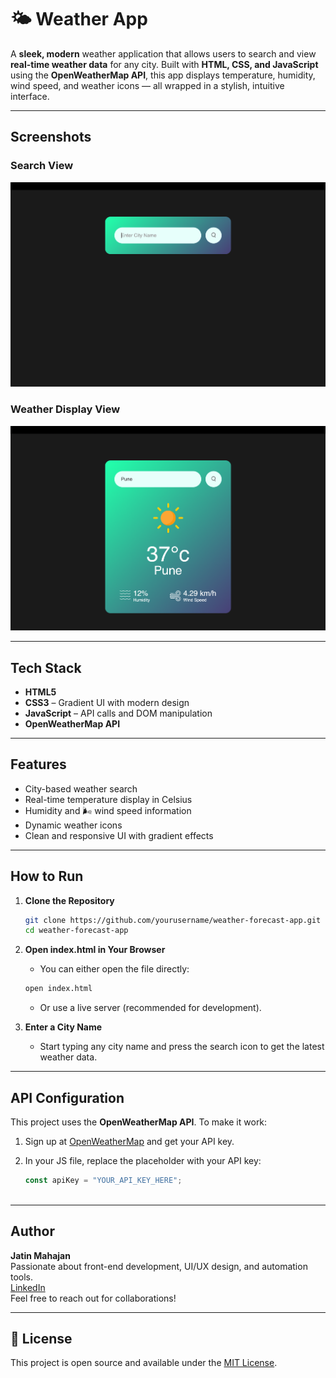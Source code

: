 # 🌤️ Weather App

A **sleek, modern** weather application that allows users to search and view **real-time weather data** for any city. Built with **HTML, CSS, and JavaScript** using the **OpenWeatherMap API**, this app displays temperature, humidity, wind speed, and weather icons — all wrapped in a stylish, intuitive interface.


---


##  Screenshots

###  Search View
![Search View](./images/Weather_app_img_1.png)

###  Weather Display View
![Weather Display View](./images/Weather_app_img_2.png)

---

##  Tech Stack

- **HTML5**
- **CSS3** – Gradient UI with modern design
- **JavaScript** – API calls and DOM manipulation
- **OpenWeatherMap API**

---

##  Features

-  City-based weather search
-  Real-time temperature display in Celsius
-  Humidity and 🌬️ wind speed information
-  Dynamic weather icons
-  Clean and responsive UI with gradient effects

---

##  How to Run

1. **Clone the Repository**
   ```bash
   git clone https://github.com/yourusername/weather-forecast-app.git
   cd weather-forecast-app

2.	**Open index.html in Your Browser**
    - You can either open the file directly:
     ```bash
     open index.html
     ```

    - Or use a live server (recommended for development).

3.	**Enter a City Name**
	  - Start typing any city name and press the search icon to get the latest weather data.

---

##  API Configuration

This project uses the **OpenWeatherMap API**. To make it work:

1. Sign up at [OpenWeatherMap](https://openweathermap.org/api) and get your API key.
2. In your JS file, replace the placeholder with your API key:

   ```js
   const apiKey = "YOUR_API_KEY_HERE";
       
---

##  Author

**Jatin Mahajan**  
 Passionate about front-end development, UI/UX design, and automation tools.  
 [LinkedIn](https://www.linkedin.com/in/jatinm9)  
 Feel free to reach out for collaborations!

---

## 📄 License

This project is open source and available under the [MIT License](https://opensource.org/licenses/MIT).
  
